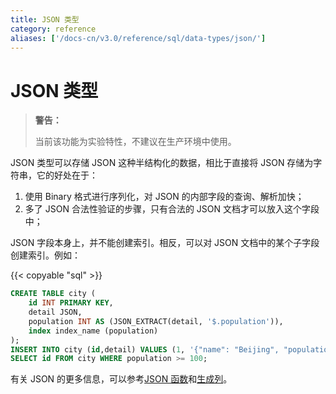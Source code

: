```yaml
---
title: JSON 类型
category: reference
aliases: ['/docs-cn/v3.0/reference/sql/data-types/json/']
---
```


# JSON 类型

> **警告：**
>
> 当前该功能为实验特性，不建议在生产环境中使用。

JSON 类型可以存储 JSON 这种半结构化的数据，相比于直接将 JSON 存储为字符串，它的好处在于：

1. 使用 Binary 格式进行序列化，对 JSON 的内部字段的查询、解析加快；
2. 多了 JSON 合法性验证的步骤，只有合法的 JSON 文档才可以放入这个字段中；

JSON 字段本身上，并不能创建索引。相反，可以对 JSON 文档中的某个子字段创建索引。例如：

{{< copyable "sql" >}}

```sql
CREATE TABLE city (
    id INT PRIMARY KEY,
    detail JSON,
    population INT AS (JSON_EXTRACT(detail, '$.population')),
    index index_name (population)
);
INSERT INTO city (id,detail) VALUES (1, '{"name": "Beijing", "population": 100}');
SELECT id FROM city WHERE population >= 100;
```

有关 JSON 的更多信息，可以参考[JSON 函数](/functions-and-operators/json-functions.md)和[生成列](/generated-columns.md)。
